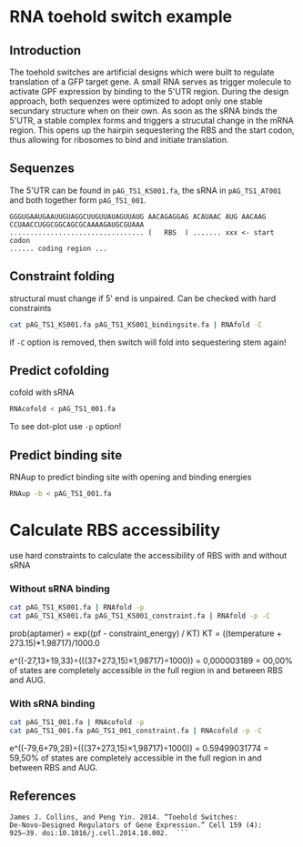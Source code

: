 # RNA toehold switch example


## Introduction
The toehold switches are artificial designs which were built to regulate translation of a GFP target gene.
A small RNA serves as trigger molecule to activate GPF expression by binding to the 5'UTR region.
During the design approach, both sequenzes were optimized to adopt only one stable secundary structure when on their own.
As soon as the sRNA binds the 5'UTR, a stable complex forms and triggers a strucutal change in the mRNA region.
This opens up the hairpin sequestering the RBS and the start codon, thus allowing for ribosomes to bind and initiate translation.

## Sequenzes
The 5'UTR can be found in `pAG_TS1_KS001.fa`, the sRNA in `pAG_TS1_AT001` and both together form `pAG_TS1_001`.

```
GGGUGAAUGAAUUGUAGGCUUGUUAUAGUUAUG AACAGAGGAG ACAUAAC AUG AACAAG
CCUAACCUGGCGGCAGCGCAAAAGAUGCGUAAA
................................. (   RBS  ) ....... xxx <- start codon
...... coding region ...
```

## Constraint folding
structural must change if 5' end is unpaired. Can be checked with hard constraints

```sh
cat pAG_TS1_KS001.fa pAG_TS1_KS001_bindingsite.fa | RNAfold -C
```

if `-C` option is removed, then switch will fold into sequestering stem again!


## Predict cofolding
cofold with sRNA

```sh
RNAcofold < pAG_TS1_001.fa
```

To see dot-plot use `-p` option!

## Predict binding site
RNAup to predict binding site with opening and binding energies
```sh
RNAup -b < pAG_TS1_001.fa
```

# Calculate RBS accessibility
use hard constraints to calculate the accessibility of RBS with and without sRNA


### Without sRNA binding
```sh
cat pAG_TS1_KS001.fa | RNAfold -p
cat pAG_TS1_KS001.fa pAG_TS1_KS001_constraint.fa | RNAfold -p -C
```
prob(aptamer) = exp((pf - constraint_energy) / KT)
KT = ((temperature + 273.15)*1.98717)/1000.0

e^((-27,13+19,33)÷(((37+273,15)×1,98717)÷1000)) = 0,000003189 = 00,00% of states are completely accessible in the full region in and between RBS and AUG.


### With sRNA binding
```sh
cat pAG_TS1_001.fa | RNAcofold -p
cat pAG_TS1_001.fa pAG_TS1_001_constraint.fa | RNAcofold -p -C
```

e^((-79,6+79,28)÷(((37+273,15)×1,98717)÷1000)) = 0.59499031774 = 59,50% of states are completely accessible in the full region in and between RBS and AUG.


## References 
``` Green, Alexander A., Pamela A. Silver,
James J. Collins, and Peng Yin. 2014. “Toehold Switches:
De-Novo-Designed Regulators of Gene Expression.” Cell 159 (4):
925–39. doi:10.1016/j.cell.2014.10.002.  ```
